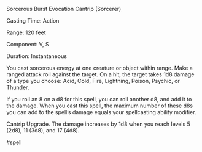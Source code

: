 Sorcerous Burst
Evocation Cantrip (Sorcerer)

Casting Time: Action

Range: 120 feet

Component: V, S

Duration: Instantaneous

You cast sorcerous energy at one creature or object within range. Make a ranged attack roll against the target. On a hit, the target takes 1d8 damage of a type you choose: Acid, Cold, Fire, Lightning, Poison, Psychic, or Thunder.

If you roll an 8 on a d8 for this spell, you can roll another d8, and add it to the damage. When you cast this spell, the maximum number of these d8s you can add to the spell’s damage equals your spellcasting ability modifier.

Cantrip Upgrade. The damage increases by 1d8 when you reach levels 5 (2d8), 11 (3d8), and 17 (4d8).

#spell